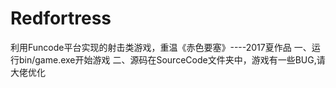 # Redfortress
利用Funcode平台实现的射击类游戏，重温《赤色要塞》----2017夏作品
一、运行bin/game.exe开始游戏
二、源码在SourceCode文件夹中，游戏有一些BUG,请大佬优化

